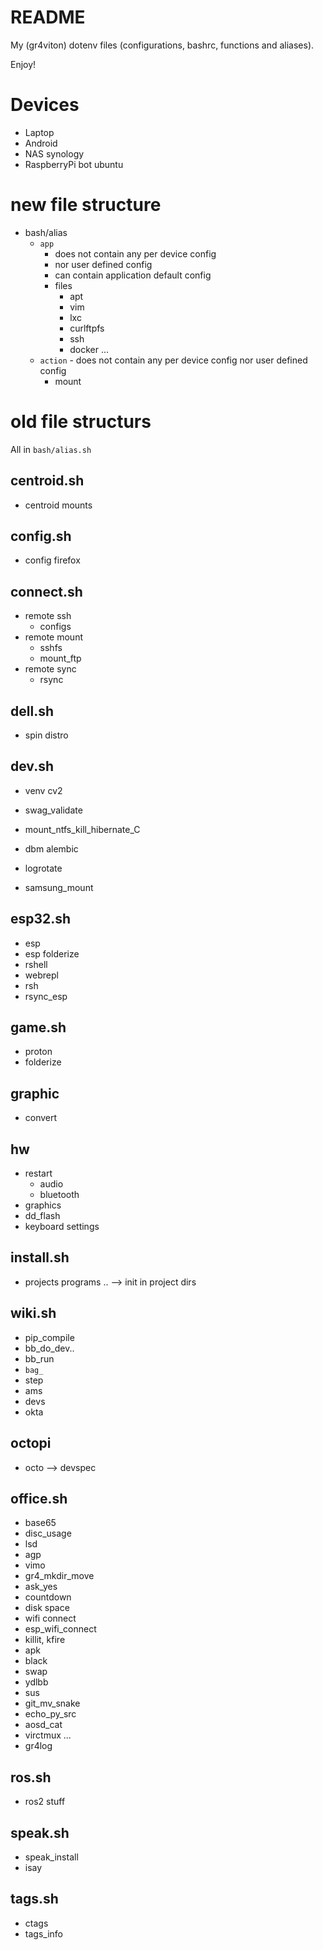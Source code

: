 # README

My (gr4viton) dotenv files (configurations, bashrc, functions and aliases).

Enjoy!

# Devices

- Laptop
- Android
- NAS synology
- RaspberryPi bot ubuntu

# new file structure
- bash/alias
  - `app`
    - does not contain any per device config
    - nor user defined config
    - can contain application default config
    - files
        - apt
        - vim
        - lxc
        - curlftpfs
        - ssh
        - docker
        ...
  - `action` - does not contain any per device config nor user defined config
    - mount


# old file structurs

All in `bash/alias.sh`

## centroid.sh
- centroid mounts

## config.sh
- config firefox

## connect.sh
- remote ssh
  - configs
- remote mount
  - sshfs
  - mount_ftp
- remote sync
  - rsync

## dell.sh
- spin distro

## dev.sh
- venv cv2
- swag_validate

- mount_ntfs_kill_hibernate_C
- dbm alembic
- logrotate
- samsung_mount

## esp32.sh
- esp
- esp folderize
- rshell
- webrepl
- rsh
- rsync_esp

## game.sh
- proton
- folderize

## graphic
- convert

## hw
- restart
  - audio
  - bluetooth
- graphics
- dd_flash
- keyboard settings

## install.sh
- projects programs ..
--> init in project dirs

## wiki.sh

- pip_compile
- bb_do_dev..
- bb_run
- `bag_`
- step
- ams
- devs
- okta

## octopi
- octo
 --> devspec

## office.sh
- base65
- disc_usage
- lsd
- agp
- vimo
- gr4_mkdir_move
- ask_yes
- countdown
- disk space
- wifi connect
- esp_wifi_connect
- killit, kfire
- apk
- black
- swap
- ydlbb
- sus
- git_mv_snake
- echo_py_src
- aosd_cat
- virctmux ...
- gr4log

## ros.sh
- ros2 stuff

## speak.sh
- speak_install
- isay

## tags.sh
- ctags
- tags_info
